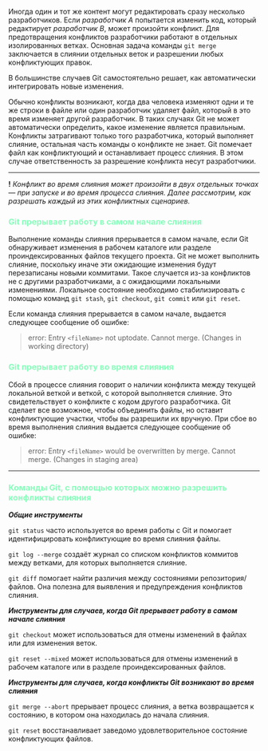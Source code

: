 Иногда один и тот же контент могут редактировать сразу несколько разработчиков. Если _разработчик A_ попытается изменить код, который редактирует _разработчик B_, может произойти конфликт. Для предотвращения конфликтов разработчики работают в отдельных изолированных ветках. Основная задача команды `git merge` заключается в слиянии отдельных веток и разрешении любых конфликтующих правок.

В большинстве случаев Git самостоятельно решает, как автоматически интегрировать новые изменения.

Обычно конфликты возникают, когда два человека изменяют одни и те же строки в файле или один разработчик удаляет файл, который в это время изменяет другой разработчик. В таких случаях Git не может автоматически определить, какое изменение является правильным. Конфликты затрагивают только того разработчика, который выполняет слияние, остальная часть команды о конфликте не знает. Git помечает файл как конфликтующий и останавливает процесс слияния. В этом случае ответственность за разрешение конфликта несут разработчики.

---

__!__ _Конфликт во время слияния может произойти в двух отдельных точках — при запуске и во время процесса слияния. Далее рассмотрим, как разрешать каждый из этих конфликтных сценариев._

### <span style="color:#8FB">Git прерывает работу в самом начале слияния</span>

Выполнение команды слияния прерывается в самом начале, если Git обнаруживает изменения в рабочем каталоге или разделе проиндексированных файлов текущего проекта. Git не может выполнить слияние, поскольку иначе эти ожидающие изменения будут перезаписаны новыми коммитами. Такое случается из-за конфликтов не с другими разработчиками, а с ожидающими локальными изменениями. Локальное состояние необходимо стабилизировать с помощью команд `git stash`, `git checkout`, `git commit` или `git reset`. 

Если команда слияния прерывается в самом начале, выдается следующее сообщение об ошибке:

>error: Entry `<fileName>` not uptodate. Cannot merge. (Changes in working directory)

### <span style="color:#8FB">Git прерывает работу во время слияния</span>

Сбой в процессе слияния говорит о наличии конфликта между текущей локальной веткой и веткой, с которой выполняется слияние. Это свидетельствует о конфликте с кодом другого разработчика. Git сделает все возможное, чтобы объединить файлы, но оставит конфликтующие участки, чтобы вы разрешили их вручную. При сбое во время выполнения слияния выдается следующее сообщение об ошибке:

>error: Entry `<fileName>` would be overwritten by merge. Cannot merge. (Changes in staging area)

---

### <span style="color:#8FB">Команды Git, с помощью которых можно разрешить конфликты слияния</span>

___Общие инструменты___

`git status` часто используется во время работы с Git и помогает идентифицировать конфликтующие во время слияния файлы.

`git log --merge` создаёт журнал со списком конфликтов коммитов между ветками, для которых выполняется слияние.

`git diff` помогает найти различия между состояниями репозитория/файлов. Она полезна для выявления и предупреждения конфликтов слияния.

___Инструменты для случаев, когда Git прерывает работу в самом начале слияния___

`git checkout` может использоваться для отмены изменений в файлах или для изменения веток.

`git reset --mixed` может использоваться для отмены изменений в рабочем каталоге или в разделе проиндексированных файлов.

___Инструменты для случаев, когда конфликты Git возникают во время слияния___

`git merge --abort` прерывает процесс слияния, а ветка возвращается к состоянию, в котором она находилась до начала слияния.

`git reset` восстанавливает заведомо удовлетворительное состояние конфликтующих файлов.
